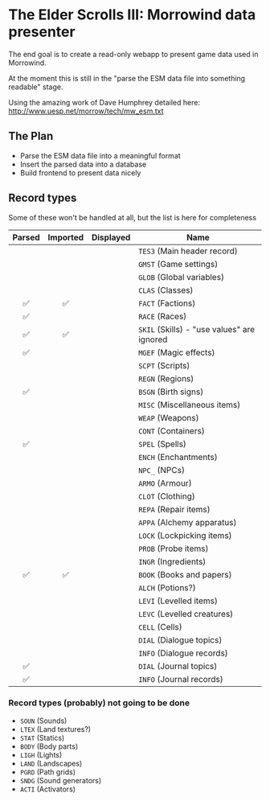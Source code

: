 # The Elder Scrolls III: Morrowind data presenter

The end goal is to create a read-only webapp to present game data used in Morrowind.

At the moment this is still in the "parse the ESM data file into something readable" stage.

Using the amazing work of Dave Humphrey detailed here: http://www.uesp.net/morrow/tech/mw_esm.txt

## The Plan

- Parse the ESM data file into a meaningful format
- Insert the parsed data into a database
- Build frontend to present data nicely

## Record types

Some of these won't be handled at all, but the list is here for completeness

| Parsed | Imported | Displayed | Name |
| :---:  | :---:    | :---:     |------|
|        |          |           | `TES3` (Main header record) |
|        |          |           | `GMST` (Game settings) |
|        |          |           | `GLOB` (Global variables) |
|        |          |           | `CLAS` (Classes) |
| ✅     | ✅        |           | `FACT` (Factions) |
| ✅      |          |           | `RACE` (Races) |
| ✅     | ✅        |           | `SKIL` (Skills) - "use values" are ignored |
| ✅      |          |           | `MGEF` (Magic effects) |
|        |          |           | `SCPT` (Scripts) |
|        |          |           | `REGN` (Regions) |
| ✅     |          |           | `BSGN` (Birth signs) |
|        |          |           | `MISC` (Miscellaneous items) |
|        |          |           | `WEAP` (Weapons) |
|        |          |           | `CONT` (Containers) |
| ✅      |          |           | `SPEL` (Spells) |
|        |          |           | `ENCH` (Enchantments) |
|        |          |           | `NPC_` (NPCs) |
|        |          |           | `ARMO` (Armour) |
|        |          |           | `CLOT` (Clothing) |
|        |          |           | `REPA` (Repair items) |
|        |          |           | `APPA` (Alchemy apparatus) |
|        |          |           | `LOCK` (Lockpicking items) |
|        |          |           | `PROB` (Probe items) |
|        |          |           | `INGR` (Ingredients) |
| ✅     | ✅        |           | `BOOK` (Books and papers) |
|        |          |           | `ALCH` (Potions?) |
|        |          |           | `LEVI` (Levelled items) |
|        |          |           | `LEVC` (Levelled creatures) |
|        |          |           | `CELL` (Cells) |
|        |          |           | `DIAL` (Dialogue topics) |
|        |          |           | `INFO` (Dialogue records) |
| ✅      |          |           | `DIAL` (Journal topics) |
| ✅      |          |           | `INFO` (Journal records) |

### Record types (probably) not going to be done

- `SOUN` (Sounds)
- `LTEX` (Land textures?)
- `STAT` (Statics)
- `BODY` (Body parts)
- `LIGH` (Lights)
- `LAND` (Landscapes)
- `PGRD` (Path grids)
- `SNDG` (Sound generators)
- `ACTI` (Activators)
